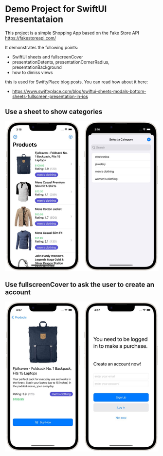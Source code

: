 # Demo Project for SwiftUI Presentataion

This project is a simple Shopping App based on the  Fake Store API https://fakestoreapi.com/

It demonstrates the following points:
- SwiftUI sheets and fullscreenCover
- presentationDetents, presentationCornerRadius, presentationBackground
- how to dimiss views 

this is used for SwiftyPlace blog posts. You can read how about it here:
- https://www.swiftyplace.com/blog/swiftui-sheets-modals-bottom-sheets-fullscreen-presentation-in-ios

## Use a sheet to show categories
![](images/swiftui_shopping_app_sheet_filter.jpg)

## Use fullscreenCover to ask the user to create an account
![](images/swiftui_shopping_app_fullscreencover.jpg)
